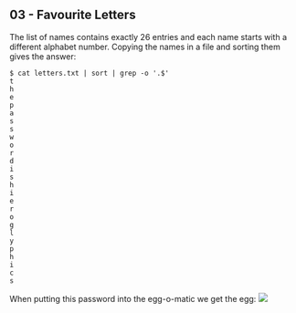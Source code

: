 03 - Favourite Letters
----------------------
The list of names contains exactly 26 entries and each name starts with a different alphabet number. Copying the names in a file and sorting them gives the answer:
```
$ cat letters.txt | sort | grep -o '.$'
t
h
e
p
a
s
s
w
o
r
d
i
s
h
i
e
r
o
g
l
y
p
h
i
c
s
```

When putting this password into the egg-o-matic we get the egg:
![](./03/egg03.png)
